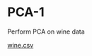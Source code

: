 # PCA-1
Perform PCA on wine data

[wine.csv](https://github.com/rushikeshw791/PCA-1/files/9830954/wine.csv)
